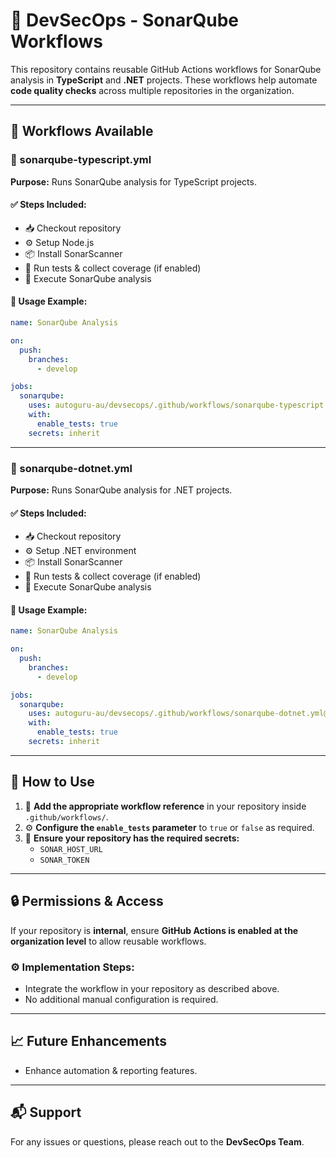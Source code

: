 # 🔐 DevSecOps - SonarQube Workflows

This repository contains reusable GitHub Actions workflows for SonarQube analysis in **TypeScript** and **.NET** projects. These workflows help automate **code quality checks** across multiple repositories in the organization.

---

## 📌 Workflows Available

### 🚀 sonarqube-typescript.yml
**Purpose:** Runs SonarQube analysis for TypeScript projects.

#### ✅ Steps Included:
- 📥 Checkout repository
- ⚙️ Setup Node.js
- 📦 Install SonarScanner
- 🧪 Run tests & collect coverage (if enabled)
- 🔎 Execute SonarQube analysis

#### 📄 Usage Example:
```yaml
name: SonarQube Analysis

on:
  push:
    branches:
      - develop

jobs:
  sonarqube:
    uses: autoguru-au/devsecops/.github/workflows/sonarqube-typescript.yml@main
    with:
      enable_tests: true
    secrets: inherit
```

---

### 🚀 sonarqube-dotnet.yml
**Purpose:** Runs SonarQube analysis for .NET projects.

#### ✅ Steps Included:
- 📥 Checkout repository
- ⚙️ Setup .NET environment
- 📦 Install SonarScanner
- 🧪 Run tests & collect coverage (if enabled)
- 🔎 Execute SonarQube analysis

#### 📄 Usage Example:
```yaml
name: SonarQube Analysis

on:
  push:
    branches:
      - develop

jobs:
  sonarqube:
    uses: autoguru-au/devsecops/.github/workflows/sonarqube-dotnet.yml@main
    with:
      enable_tests: true
    secrets: inherit
```

---

## 📖 How to Use

1. 📂 **Add the appropriate workflow reference** in your repository inside `.github/workflows/`.
2. ⚙️ **Configure the `enable_tests` parameter** to `true` or `false` as required.
3. 🔑 **Ensure your repository has the required secrets:**
   - `SONAR_HOST_URL`
   - `SONAR_TOKEN`

---

## 🔒 Permissions & Access
If your repository is **internal**, ensure **GitHub Actions is enabled at the organization level** to allow reusable workflows.

### ⚙️ Implementation Steps:
- Integrate the workflow in your repository as described above.
- No additional manual configuration is required.

---

## 📈 Future Enhancements
- Enhance automation & reporting features.

---

## 📬 Support
For any issues or questions, please reach out to the **DevSecOps Team**.

